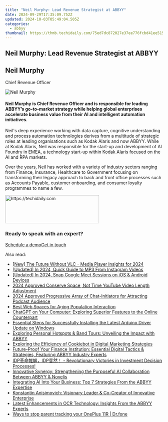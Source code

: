 ```yaml
---
title: "Neil Murphy: Lead Revenue Strategist at ABBYY"
date: 2024-09-29T17:35:09.752Z
updated: 2024-10-03T05:49:04.505Z
categories:
  - abbyy
thumbnail: https://thmb.techidaily.com/75ed7dc872027e37ee776fcbd41ee515ad71f0c8336694d98304c7450ff8c427.png
---
```


## Neil Murphy: Lead Revenue Strategist at ABBYY

## Neil Murphy

Chief Revenue Officer

![Neil Murphy](https://content.abbyy.com/-/media/project/abbyy/abbyy/company/management/headshots/cards-headshots/1486x836-neil-murphy.jpg?h=836&iar=0&w=1486)

#### Neil Murphy is Chief Revenue Officer and is responsible for leading ABBYY’s go-to-market strategy while helping global enterprises accelerate business value from their AI and intelligent automation initiatives.

Neil's deep experience working with data capture, cognitive understanding and process automation technologies derives from a multitude of strategic roles at leading organisations such as Kodak Alaris and now ABBYY. While at Kodak Alaris, Neil was responsible for the start-up and development of AI Foundry in EMEA, a technology start-up within Kodak Alaris focused on the AI and RPA markets.

Over the years, Neil has worked with a variety of industry sectors ranging from Finance, Insurance, Healthcare to Government focusing on transforming their legacy approach to back and front office processes such as Accounts Payable, customer onboarding, and consumer loyalty programmes to name a few.

<!-- affiliate ads begin -->
<a href="https://aligracehair.sjv.io/c/5597632/1896555/19272" target="_top" id="1896555">
  <img src="//a.impactradius-go.com/display-ad/19272-1896555" border="0" alt="https://techidaily.com" width="300" height="90"/>
</a>
<img height="0" width="0" src="https://aligracehair.sjv.io/i/5597632/1896555/19272" style="position:absolute;visibility:hidden;" border="0" />
<!-- affiliate ads end -->

### Ready to speak with an expert?

[Schedule a demo](https://tools.techidaily.com/abbyy/products/)[Get in touch](https://tools.techidaily.com/abbyy/products/)

<ins class="adsbygoogle"
     style="display:block"
     data-ad-format="autorelaxed"
     data-ad-client="ca-pub-7571918770474297"
     data-ad-slot="1223367746"></ins>

<ins class="adsbygoogle"
     style="display:block"
     data-ad-client="ca-pub-7571918770474297"
     data-ad-slot="8358498916"
     data-ad-format="auto"
     data-full-width-responsive="true"></ins>

<span class="atpl-alsoreadstyle">Also read:</span>
<div><ul>
<li><a href="https://fox-cloud.techidaily.com/new-the-future-without-vlc-media-player-insights-for-2024/"><u>[New] The Future Without VLC - Media Player Insights for 2024</u></a></li>
<li><a href="https://instagram-video-recordings.techidaily.com/updated-in-2024-quick-guide-to-mp3-from-instagram-videos/"><u>[Updated] In 2024, Quick Guide to MP3 From Instagram Videos</u></a></li>
<li><a href="https://video-capture.techidaily.com/updated-in-2024-snap-google-meet-sessions-on-ios-and-android-devices/"><u>[Updated] In 2024, Snap Google Meet Sessions on iOS & Android Devices</u></a></li>
<li><a href="https://youtube-clips.techidaily.com/2024-approved-conserve-space-not-time-youtube-video-length-adjustment/"><u>2024 Approved Conserve Space, Not Time YouTube Video Length Adjustment</u></a></li>
<li><a href="https://article-knowledge.techidaily.com/2024-approved-progressive-array-of-chat-initiators-for-attracting-podcast-audience/"><u>2024 Approved Progressive Array of Chat-Initiators for Attracting Podcast Audience</u></a></li>
<li><a href="https://facebook.techidaily.com/best-web-spaces-for-aging-population-interaction/"><u>Best Web Spaces for Aging Population Interaction</u></a></li>
<li><a href="https://tech-revival.techidaily.com/chatgpt-on-your-computer-exploring-superior-features-to-the-online-counterpart/"><u>ChatGPT on Your Computer: Exploring Superior Features to the Online Counterpart</u></a></li>
<li><a href="https://win-amazing.techidaily.com/essential-steps-for-successfully-installing-the-latest-arduino-driver-update-on-windows/"><u>Essential Steps for Successfully Installing the Latest Arduino Driver Update on Windows</u></a></li>
<li><a href="https://solve-manuals.techidaily.com/exploring-personal-hotspots-and-band-tours-unveiling-the-impact-with-abbyy/"><u>Exploring Personal Hotspots & Band Tours: Unveiling the Impact with ABBYY</u></a></li>
<li><a href="https://solve-manuals.techidaily.com/exploring-the-efficiency-of-cookiebot-in-digital-marketing-strategies/"><u>Exploring the Efficiency of Cookiebot in Digital Marketing Strategies</u></a></li>
<li><a href="https://solve-manuals.techidaily.com/future-proof-your-finance-institution-essential-digital-tactics-and-strategies-featuring-abbyy-industry-experts/"><u>Future-Proof Your Finance Institution: Essential Digital Tactics & Strategies, Featuring ABBYY Industry Experts</u></a></li>
<li><a href="https://solve-manuals.techidaily.com/idpidp-revolutionary-victories-in-investment-decision-processes/"><u>IDP革命帷幄，IDP斐然！ - Revolutionary Victories in Investment Decision Processes!</u></a></li>
<li><a href="https://solve-manuals.techidaily.com/innovative-synergy-strengthening-the-purposeful-ai-collaboration-between-abbyy-and-novelis/"><u>Innovative Synergy: Strengthening the Purposeful AI Collaboration Between ABBYY & Novelis</u></a></li>
<li><a href="https://solve-manuals.techidaily.com/integrating-ai-into-your-business-top-7-strategies-from-the-abbyy-expertise/"><u>Integrating AI Into Your Business: Top 7 Strategies From the ABBYY Expertise</u></a></li>
<li><a href="https://solve-manuals.techidaily.com/konstantin-anisimovich-visionary-leader-and-co-creator-of-innovative-enterprise/"><u>Konstantin Anisimovich: Visionary Leader & Co-Creator of Innovative Enterprise</u></a></li>
<li><a href="https://solve-manuals.techidaily.com/latest-enhancements-in-ocr-technology-insights-from-the-abbyy-experts/"><u>Latest Enhancements in OCR Technology: Insights From the ABBYY Experts</u></a></li>
<li><a href="https://android-location-track.techidaily.com/ways-to-stop-parent-tracking-your-oneplus-11r-drfone-by-drfone-virtual-android/"><u>Ways to stop parent tracking your OnePlus 11R | Dr.fone</u></a></li>
</ul></div>

